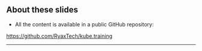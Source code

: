 ## About these slides

- All the content is available in a public GitHub repository:

 https://github.com/RyaxTech/kube.training 


---

